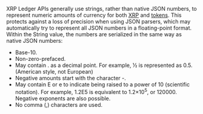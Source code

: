XRP Ledger APIs generally use strings, rather than native JSON numbers, to represent numeric amounts of currency for both [XRP](xrp.html) and [tokens](tokens.html). This protects against a loss of precision when using JSON parsers, which may automatically try to represent all JSON numbers in a floating-point format. Within the String value, the numbers are serialized in the same way as native JSON numbers:

* Base-10.
* Non-zero-prefaced.
* May contain <span class="code-snippet">.</span> as a decimal point. For example, ½ is represented as <span class="code-snippet">0.5</span>. (American style, not European)
* Negative amounts start with the character <span class="code-snippet">-</span>.
* May contain <span class="code-snippet">E</span> or <span class="code-snippet">e</span> to indicate being raised to a power of 10 (scientific notation). For example, <span class="code-snippet">1.2E5</span> is equivalent to 1.2×10<sup>5</sup>, or <span class="code-snippet">120000</span>. Negative exponents are also possible.
* No comma (<span class="code-snippet">,</span>) characters are used.
